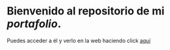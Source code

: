 # Bienvenido al repositorio de mi _portafolio_. 

Puedes acceder a él y verlo en la web haciendo click [aquí](https://urielalex99.github.io/Portafolio/portafolio/inde.html)
